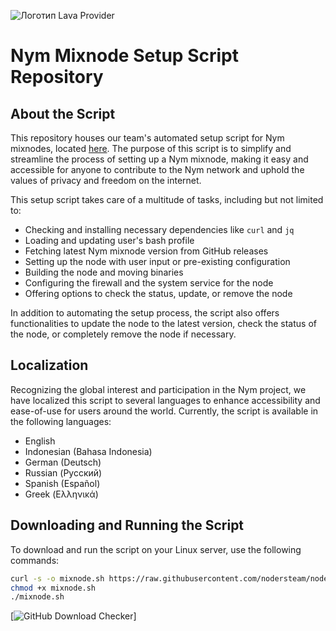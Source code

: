 ![Логотип Lava Provider](https://github.com/nodersteam/picture/blob/main/myxnodepic.png?raw=true)

# Nym Mixnode Setup Script Repository

## About the Script

This repository houses our team's automated setup script for Nym mixnodes, located [here](https://github.com/nodersteam/noderslabs/blob/main/NYM/mixnode/mixnode.sh). The purpose of this script is to simplify and streamline the process of setting up a Nym mixnode, making it easy and accessible for anyone to contribute to the Nym network and uphold the values of privacy and freedom on the internet.

This setup script takes care of a multitude of tasks, including but not limited to:

- Checking and installing necessary dependencies like `curl` and `jq`
- Loading and updating user's bash profile
- Fetching latest Nym mixnode version from GitHub releases
- Setting up the node with user input or pre-existing configuration
- Building the node and moving binaries
- Configuring the firewall and the system service for the node
- Offering options to check the status, update, or remove the node

In addition to automating the setup process, the script also offers functionalities to update the node to the latest version, check the status of the node, or completely remove the node if necessary.

## Localization

Recognizing the global interest and participation in the Nym project, we have localized this script to several languages to enhance accessibility and ease-of-use for users around the world. Currently, the script is available in the following languages:

- English
- Indonesian (Bahasa Indonesia)
- German (Deutsch)
- Russian (Русский)
- Spanish (Español)
- Greek (Ελληνικά)

## Downloading and Running the Script

To download and run the script on your Linux server, use the following commands:

```bash
curl -s -o mixnode.sh https://raw.githubusercontent.com/nodersteam/noderslabs/tree/main/NYM/mixnode/mixnode.sh
chmod +x mixnode.sh
./mixnode.sh
```

[![GitHub Download Checker](https://img.shields.io/github/downloads/nodersteam/noderslabs/NYM/mixnode/total.svg)]
